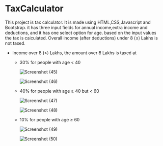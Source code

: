 # TaxCalculator

This project is tax calculator.
It is made using HTML,CSS,Javascript and Bootstrap.
it has three input fields for annual income,extra income and deductions, and it has one select option for age.
based on the input values the tax is caiculated.
Overall income (after deductions) under 8 (≤) Lakhs is not taxed.
- Income over 8 (>) Lakhs, the amount over 8 Lakhs is taxed at
    - 30% for people with age < 40
      
      ![Screenshot (45)](https://github.com/maheshbabuvengala/TaxCalculator/assets/155898279/9cc967cb-1b85-40ea-87af-85e9a46114ad)

      ![Screenshot (46)](https://github.com/maheshbabuvengala/TaxCalculator/assets/155898279/b3533963-9802-4e50-a009-133da828271c)
    - 40% for people with age ≥ 40 but < 60

      ![Screenshot (47)](https://github.com/maheshbabuvengala/TaxCalculator/assets/155898279/9ad6d85f-0f68-4d78-81bc-631701099421)

      ![Screenshot (48)](https://github.com/maheshbabuvengala/TaxCalculator/assets/155898279/d30af37d-f7b9-4587-b26a-62ff19fd758d)
    
    - 10% for people with age ≥ 60

      ![Screenshot (49)](https://github.com/maheshbabuvengala/TaxCalculator/assets/155898279/a4389129-09d3-45da-b839-2069affb1928)

      ![Screenshot (50)](https://github.com/maheshbabuvengala/TaxCalculator/assets/155898279/df44dc9c-d938-439a-a5e0-640293ac242e)

